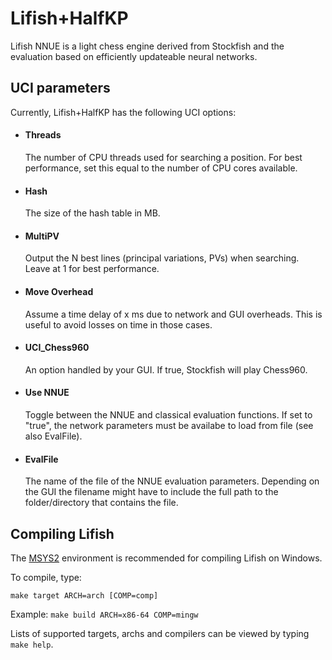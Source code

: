 # Lifish+HalfKP

Lifish NNUE is a light chess engine derived from Stockfish and the evaluation based on efficiently updateable neural networks.


## UCI parameters

Currently, Lifish+HalfKP has the following UCI options:

  * #### Threads
    The number of CPU threads used for searching a position. For best performance, set
    this equal to the number of CPU cores available.

  * #### Hash
    The size of the hash table in MB.

  * #### MultiPV
    Output the N best lines (principal variations, PVs) when searching. Leave at 1 for best performance.

  * #### Move Overhead
    Assume a time delay of x ms due to network and GUI overheads. This is useful to avoid losses on time in those cases.

  * #### UCI_Chess960
    An option handled by your GUI. If true, Stockfish will play Chess960.

  * #### Use NNUE
    Toggle between the NNUE and classical evaluation functions. If set to "true", the network parameters must be availabe to load from file (see also EvalFile).

  * #### EvalFile
    The name of the file of the NNUE evaluation parameters. Depending on the GUI the filename might have to include the full path to the folder/directory that contains the file.

## Compiling Lifish

The [MSYS2](https://www.msys2.org/) environment is recommended for compiling Lifish on Windows.

To compile, type:

    make target ARCH=arch [COMP=comp]

Example: `make build ARCH=x86-64 COMP=mingw`

Lists of supported targets, archs and compilers can be viewed by typing `make help`.
